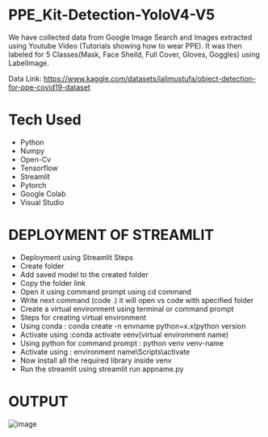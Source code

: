 # PPE_Kit-Detection-YoloV4-V5
We have collected data from Google Image Search and Images extracted using Youtube Video (Tutorials showing how to wear PPE). It was then labeled for 5 Classes(Mask, Face Sheild, Full Cover, Gloves, Goggles) using LabelImage.

Data Link: https://www.kaggle.com/datasets/ialimustufa/object-detection-for-ppe-covid19-dataset

# Tech Used
* Python
* Numpy
* Open-Cv
* Tensorflow
* Streamlit
* Pytorch
* Google Colab
* Visual Studio

# DEPLOYMENT OF STREAMLIT
* Deployment using Streamlit Steps
* Create folder
* Add saved model to the created folder
* Copy the folder link
* Open it using command prompt using cd command
* Write next command (code .) it will open vs code with specified folder
* Create a virtual environment using terminal or command prompt
* Steps for creating virtual environment
* Using conda : conda create -n envname python=x.x(python version
* Activate using :conda activate venv(virtual environment name)
* Using python for command prompt : python venv venv-name
* Activate using : environment name\Scripts\activate
* Now install all the required library inside venv
* Run the streamlit using streamlit run appname.py

# OUTPUT
![image](https://user-images.githubusercontent.com/66713603/209387110-001e0f07-55be-4371-bf42-023ae716fc4b.png)
